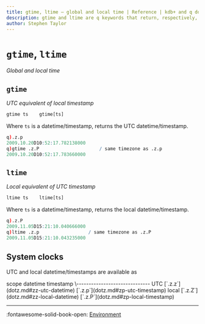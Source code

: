 ```yaml
---
title: gtime, ltime – global and local time | Reference | kdb+ and q documentation
description: gtime and ltime are q keywords that return, respectively, global and local time.
author: Stephen Taylor
---
```

# `gtime`, `ltime`

_Global and local time_




## `gtime`

_UTC equivalent of local timestamp_

```txt
gtime ts    gtime[ts]
```

Where `ts` is a datetime/timestamp, returns the UTC datetime/timestamp.

```q
q).z.p
2009.10.20D10:52:17.782138000
q)gtime .z.P                      / same timezone as .z.p
2009.10.20D10:52:17.783660000
```



## `ltime`

_Local equivalent of UTC timestamp_

```txt
ltime ts    ltime[ts]
```

Where `ts` is a datetime/timestamp, returns the local datetime/timestamp.

```q
q).z.P
2009.11.05D15:21:10.040666000
q)ltime .z.p                  / same timezone as .z.P
2009.11.05D15:21:10.043235000
```


## System clocks

UTC and local datetime/timestamps are available as

<div markdown="1" class="typewriter">
scope   datetime     timestamp
\------------------------------
UTC     [`.z.z`](dotz.md#zz-utc-datetime)         [`.z.p`](dotz.md#zp-utc-timestamp)
local   [`.z.Z`](dotz.md#zz-local-datetime)         [`.z.P`](dotz.md#zp-local-timestamp)
</div>

----

:fontawesome-solid-book-open:
[Environment](../basics/by-topic.md#environment)